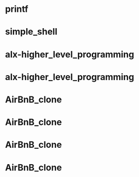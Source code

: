 # printf
# simple_shell
# alx-higher_level_programming
# alx-higher_level_programming
# AirBnB_clone
# AirBnB_clone
# AirBnB_clone
# AirBnB_clone
